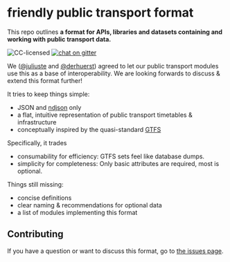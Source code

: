 # friendly public transport format

This repo outlines **a format for APIs, libraries and datasets containing and working with public transport data.**

![CC-licensed](https://img.shields.io/github/license/derhuerst/friendly-public-transport-format.svg)
[![chat on gitter](https://badges.gitter.im/derhuerst/friendly-public-transport-format.svg)](https://gitter.im/derhuerst/friendly-public-transport-format)

We ([@juliuste](https://github.com/juliuste) and [@derhuerst](https://github.com/derhuerst)) agreed to let our public transport modules use this as a base of interoperability. We are looking forwards to discuss & extend this format further!

It tries to keep things simple:

- JSON and [ndjson](http://ndjson.org) only
- a flat, intuitive representation of public transport timetables & infrastructure
- conceptually inspired by the quasi-standard [GTFS](https://developers.google.com/transit/gtfs/)

Specifically, it trades

- consumability for efficiency: GTFS sets feel like database dumps.
- simplicity for completeness: Only basic attributes are required, most is optional.

Things still missing:

- concise definitions
- clear naming & recommendations for optional data
- a list of modules implementing this format


## Contributing

If you have a question or want to discuss this format, go to [the issues page](https://github.com/derhuerst/friendly-public-transport-format.svg/issues).